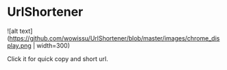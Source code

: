 # UrlShortener

![alt text](https://github.com/wowissu/UrlShortener/blob/master/images/chrome_display.png | width=300)


Click it for quick copy and short url.


